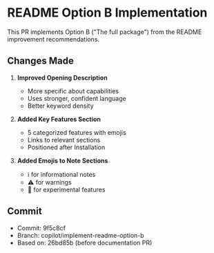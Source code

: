 # README Option B Implementation

This PR implements Option B ("The full package") from the README improvement recommendations.

## Changes Made

1. **Improved Opening Description**
   - More specific about capabilities
   - Uses stronger, confident language
   - Better keyword density

2. **Added Key Features Section**
   - 5 categorized features with emojis
   - Links to relevant sections
   - Positioned after Installation

3. **Added Emojis to Note Sections**
   - ℹ️ for informational notes
   - ⚠️ for warnings
   - 🧪 for experimental features

## Commit

- Commit: 9f5c8cf
- Branch: copilot/implement-readme-option-b
- Based on: 26bd85b (before documentation PR)
